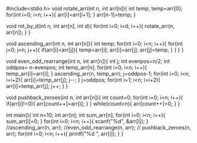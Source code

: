#include<stdio.h>
void rotate_arr(int n, int arr[n]){
  int temp;
  temp=arr[0];
  for(int i=0; i<n; i++){
    arr[i]=arr[i+1];
  }
  arr[n-1]=temp;
}

void rot_by_d(int n, int arr[n], int d){
  for(int i=0; i<d; i++){
    rotate_arr(n, arr[n]);
  }
}

void ascending_arr(int n, int arr[n]){
  int temp;
  for(int i=0; i<n; i++){
    for(int j=0; j<n; j++){
      if(arr[i]<arr[j]){
        temp=arr[i];
        arr[i]=arr[j];
        arr[j]=temp;
      }
    }
  }
}

void even_odd_rearrange(int n, int arr[n]){
  int j;
  int evenpos=n/2;
  int oddpos= n-evenpos;
  int temp_arr[n];
  for(int i=0; i<n; i++){
    temp_arr[i]=arr[i];
  }
  ascending_arr(n, temp_arr);
  j=oddpos-1;
  for(int i=0; i<n; i=i+2){
    arr[i]=temp_arr[j];
    j--;
  }
  j=oddpos;
  for(int i=1; i<n; i=i+2){
    arr[i]=temp_arr[j];
    j++;
  }
}

void pushback_zeroes(int n, int arr[n]){
  int count=0;
  for(int i=0; i<n; i++){
    if(arr[i]!=0){
      arr[count++]=arr[i];
    }
  }
  while(count<n){
    arr[count++]=0;
  }
}

int main(){
  int n=10;
  int arr[n];
  int sum_arr[n];
  for(int i=0; i<n; i++){
    sum_arr[i]=0;
  }
  for(int i=0; i<n; i++){
    scanf("%d", &arr[i]);
  }
  //ascending_arr(n, arr);
  //even_odd_rearrange(n, arr);
 // pushback_zeroes(n, arr);
  for(int i=0; i<n; i++){
    printf("%d ", arr[i]);
  }
}
